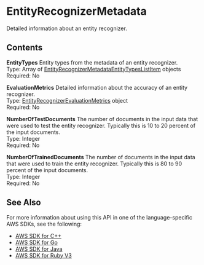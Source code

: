 # EntityRecognizerMetadata<a name="API_EntityRecognizerMetadata"></a>

Detailed information about an entity recognizer\.

## Contents<a name="API_EntityRecognizerMetadata_Contents"></a>

 **EntityTypes**   <a name="comprehend-Type-EntityRecognizerMetadata-EntityTypes"></a>
Entity types from the metadata of an entity recognizer\.  
Type: Array of [EntityRecognizerMetadataEntityTypesListItem](API_EntityRecognizerMetadataEntityTypesListItem.md) objects  
Required: No

 **EvaluationMetrics**   <a name="comprehend-Type-EntityRecognizerMetadata-EvaluationMetrics"></a>
Detailed information about the accuracy of an entity recognizer\.  
Type: [EntityRecognizerEvaluationMetrics](API_EntityRecognizerEvaluationMetrics.md) object  
Required: No

 **NumberOfTestDocuments**   <a name="comprehend-Type-EntityRecognizerMetadata-NumberOfTestDocuments"></a>
 The number of documents in the input data that were used to test the entity recognizer\. Typically this is 10 to 20 percent of the input documents\.  
Type: Integer  
Required: No

 **NumberOfTrainedDocuments**   <a name="comprehend-Type-EntityRecognizerMetadata-NumberOfTrainedDocuments"></a>
 The number of documents in the input data that were used to train the entity recognizer\. Typically this is 80 to 90 percent of the input documents\.  
Type: Integer  
Required: No

## See Also<a name="API_EntityRecognizerMetadata_SeeAlso"></a>

For more information about using this API in one of the language\-specific AWS SDKs, see the following:
+  [AWS SDK for C\+\+](https://docs.aws.amazon.com/goto/SdkForCpp/comprehend-2017-11-27/EntityRecognizerMetadata) 
+  [AWS SDK for Go](https://docs.aws.amazon.com/goto/SdkForGoV1/comprehend-2017-11-27/EntityRecognizerMetadata) 
+  [AWS SDK for Java](https://docs.aws.amazon.com/goto/SdkForJava/comprehend-2017-11-27/EntityRecognizerMetadata) 
+  [AWS SDK for Ruby V3](https://docs.aws.amazon.com/goto/SdkForRubyV3/comprehend-2017-11-27/EntityRecognizerMetadata) 